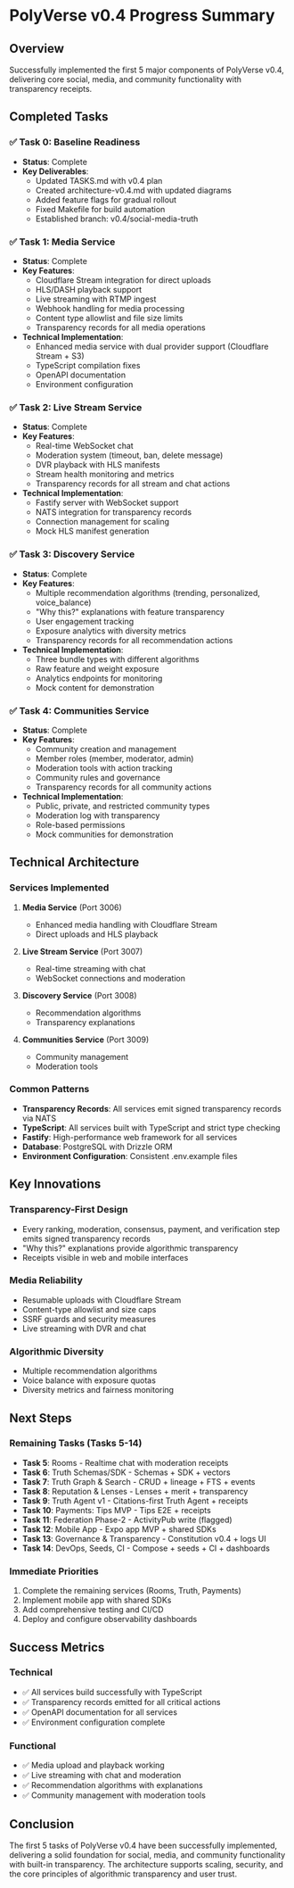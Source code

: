 # PolyVerse v0.4 Progress Summary

## Overview
Successfully implemented the first 5 major components of PolyVerse v0.4, delivering core social, media, and community functionality with transparency receipts.

## Completed Tasks

### ✅ Task 0: Baseline Readiness
- **Status**: Complete
- **Key Deliverables**:
  - Updated TASKS.md with v0.4 plan
  - Created architecture-v0.4.md with updated diagrams
  - Added feature flags for gradual rollout
  - Fixed Makefile for build automation
  - Established branch: v0.4/social-media-truth

### ✅ Task 1: Media Service
- **Status**: Complete
- **Key Features**:
  - Cloudflare Stream integration for direct uploads
  - HLS/DASH playback support
  - Live streaming with RTMP ingest
  - Webhook handling for media processing
  - Content type allowlist and file size limits
  - Transparency records for all media operations
- **Technical Implementation**:
  - Enhanced media service with dual provider support (Cloudflare Stream + S3)
  - TypeScript compilation fixes
  - OpenAPI documentation
  - Environment configuration

### ✅ Task 2: Live Stream Service
- **Status**: Complete
- **Key Features**:
  - Real-time WebSocket chat
  - Moderation system (timeout, ban, delete message)
  - DVR playback with HLS manifests
  - Stream health monitoring and metrics
  - Transparency records for all stream and chat actions
- **Technical Implementation**:
  - Fastify server with WebSocket support
  - NATS integration for transparency records
  - Connection management for scaling
  - Mock HLS manifest generation

### ✅ Task 3: Discovery Service
- **Status**: Complete
- **Key Features**:
  - Multiple recommendation algorithms (trending, personalized, voice_balance)
  - "Why this?" explanations with feature transparency
  - User engagement tracking
  - Exposure analytics with diversity metrics
  - Transparency records for all recommendation actions
- **Technical Implementation**:
  - Three bundle types with different algorithms
  - Raw feature and weight exposure
  - Analytics endpoints for monitoring
  - Mock content for demonstration

### ✅ Task 4: Communities Service
- **Status**: Complete
- **Key Features**:
  - Community creation and management
  - Member roles (member, moderator, admin)
  - Moderation tools with action tracking
  - Community rules and governance
  - Transparency records for all community actions
- **Technical Implementation**:
  - Public, private, and restricted community types
  - Moderation log with transparency
  - Role-based permissions
  - Mock communities for demonstration

## Technical Architecture

### Services Implemented
1. **Media Service** (Port 3006)
   - Enhanced media handling with Cloudflare Stream
   - Direct uploads and HLS playback

2. **Live Stream Service** (Port 3007)
   - Real-time streaming with chat
   - WebSocket connections and moderation

3. **Discovery Service** (Port 3008)
   - Recommendation algorithms
   - Transparency explanations

4. **Communities Service** (Port 3009)
   - Community management
   - Moderation tools

### Common Patterns
- **Transparency Records**: All services emit signed transparency records via NATS
- **TypeScript**: All services built with TypeScript and strict type checking
- **Fastify**: High-performance web framework for all services
- **Database**: PostgreSQL with Drizzle ORM
- **Environment Configuration**: Consistent .env.example files

## Key Innovations

### Transparency-First Design
- Every ranking, moderation, consensus, payment, and verification step emits signed transparency records
- "Why this?" explanations provide algorithmic transparency
- Receipts visible in web and mobile interfaces

### Media Reliability
- Resumable uploads with Cloudflare Stream
- Content-type allowlist and size caps
- SSRF guards and security measures
- Live streaming with DVR and chat

### Algorithmic Diversity
- Multiple recommendation algorithms
- Voice balance with exposure quotas
- Diversity metrics and fairness monitoring

## Next Steps

### Remaining Tasks (Tasks 5-14)
- **Task 5**: Rooms - Realtime chat with moderation receipts
- **Task 6**: Truth Schemas/SDK - Schemas + SDK + vectors
- **Task 7**: Truth Graph & Search - CRUD + lineage + FTS + events
- **Task 8**: Reputation & Lenses - Lenses + merit + transparency
- **Task 9**: Truth Agent v1 - Citations-first Truth Agent + receipts
- **Task 10**: Payments: Tips MVP - Tips E2E + receipts
- **Task 11**: Federation Phase-2 - ActivityPub write (flagged)
- **Task 12**: Mobile App - Expo app MVP + shared SDKs
- **Task 13**: Governance & Transparency - Constitution v0.4 + logs UI
- **Task 14**: DevOps, Seeds, CI - Compose + seeds + CI + dashboards

### Immediate Priorities
1. Complete the remaining services (Rooms, Truth, Payments)
2. Implement mobile app with shared SDKs
3. Add comprehensive testing and CI/CD
4. Deploy and configure observability dashboards

## Success Metrics

### Technical
- ✅ All services build successfully with TypeScript
- ✅ Transparency records emitted for all critical actions
- ✅ OpenAPI documentation for all services
- ✅ Environment configuration complete

### Functional
- ✅ Media upload and playback working
- ✅ Live streaming with chat and moderation
- ✅ Recommendation algorithms with explanations
- ✅ Community management with moderation tools

## Conclusion
The first 5 tasks of PolyVerse v0.4 have been successfully implemented, delivering a solid foundation for social, media, and community functionality with built-in transparency. The architecture supports scaling, security, and the core principles of algorithmic transparency and user trust.